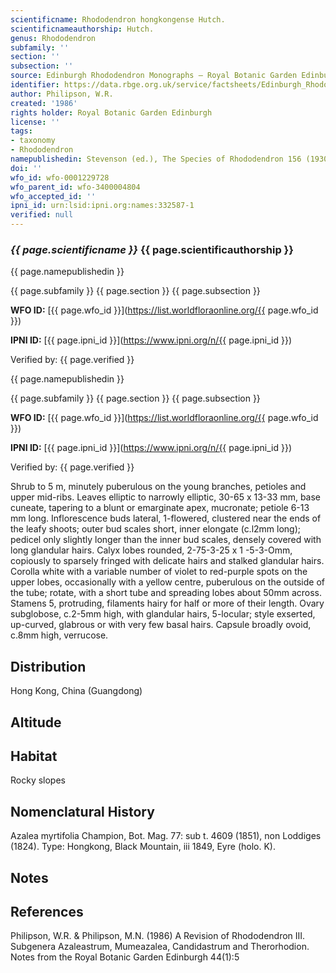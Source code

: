 ```yaml
---
scientificname: Rhododendron hongkongense Hutch.
scientificnameauthorship: Hutch.
genus: Rhododendron
subfamily: ''
section: ''
subsection: ''
source: Edinburgh Rhododendron Monographs – Royal Botanic Garden Edinburgh
identifier: https://data.rbge.org.uk/service/factsheets/Edinburgh_Rhododendron_Monographs.xhtml
author: Philipson, W.R.
created: '1986'
rights holder: Royal Botanic Garden Edinburgh
license: ''
tags:
- taxonomy
- Rhododendron
namepublishedin: Stevenson (ed.), The Species of Rhododendron 156 (1930).
doi: ''
wfo_id: wfo-0001229728
wfo_parent_id: wfo-3400004804
wfo_accepted_id: ''
ipni_id: urn:lsid:ipni.org:names:332587-1
verified: null
---
```

### _{{ page.scientificname }}_ {{ page.scientificauthorship }}
 {{ page.namepublishedin }}

{{ page.subfamily }} {{ page.section }} {{ page.subsection }}

**WFO ID:** [{{ page.wfo_id }}](https://list.worldfloraonline.org/{{ page.wfo_id }})

**IPNI ID:** [{{ page.ipni_id }}](https://www.ipni.org/n/{{ page.ipni_id }})

Verified by: {{ page.verified }}

 {{ page.namepublishedin }}

{{ page.subfamily }} {{ page.section }} {{ page.subsection }}

**WFO ID:** [{{ page.wfo_id }}](https://list.worldfloraonline.org/{{ page.wfo_id }})

**IPNI ID:** [{{ page.ipni_id }}](https://www.ipni.org/n/{{ page.ipni_id }})

Verified by: {{ page.verified }}



Shrub to 5 m, minutely puberulous on the young branches, petioles and upper mid-ribs. Leaves elliptic to narrowly elliptic, 30-65 x 13-33 mm, base cuneate, tapering to a blunt or emarginate apex, mucronate; petiole 6-13 mm long. Inflorescence buds lateral, 1-flowered, clustered near the ends of the leafy shoots; outer bud scales short, inner elongate (c.l2mm long); pedicel only slightly longer than the inner bud scales, densely covered with long glandular hairs. Calyx lobes rounded, 2-75-3-25 x 1 -5-3-Omm, copiously to sparsely fringed with delicate hairs and stalked glandular hairs. Corolla white with a variable number of violet to red-purple spots on the upper lobes, occasionally with a yellow centre, puberulous on the outside of the tube; rotate, with a short tube and spreading lobes about 50mm across. Stamens 5, protruding, filaments hairy for half or more of their length. Ovary subglobose, c.2-5mm high, with glandular hairs, 5-locular; style exserted, up-curved, glabrous or with very few basal hairs. Capsule broadly ovoid, c.8mm high, verrucose.

## Distribution
Hong Kong, China (Guangdong)

## Altitude


## Habitat
Rocky slopes

## Nomenclatural History
Azalea myrtifolia Champion, Bot. Mag. 77: sub t. 4609 (1851), non Loddiges (1824). Type: Hongkong, Black Mountain, iii 1849, Eyre (holo. K).
                       
## Notes


## References

Philipson, W.R. & Philipson, M.N. (1986) A Revision of Rhododendron III. Subgenera Azaleastrum, Mumeazalea, Candidastrum and Therorhodion. Notes from the Royal Botanic Garden Edinburgh 44(1):5
